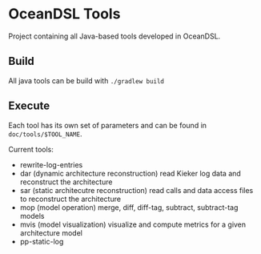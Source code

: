 # OceanDSL Tools

Project containing all Java-based tools developed in OceanDSL.

## Build

All java tools can be build with
`./gradlew build`

## Execute

Each tool has its own set of parameters and can be found in
`doc/tools/$TOOL_NAME`.

Current tools:
- rewrite-log-entries
- dar (dynamic architecture reconstruction) read Kieker log data and reconstruct the architecture
- sar (static architecutre reconstruction) read calls and data access files to reconstruct the architecture
- mop (model operation) merge, diff, diff-tag, subtract, subtract-tag models
- mvis (model visualization) visualize and compute metrics for a given architecture model
- pp-static-log
